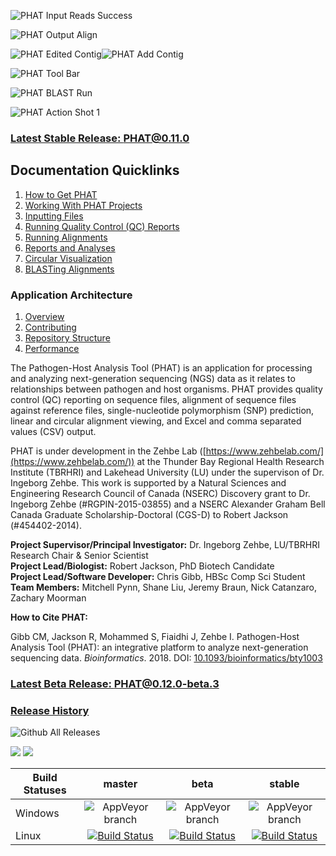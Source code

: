 ![PHAT Input Reads Success](https://chgibb.github.io//PHATDocs/docs/releases/0.7.6-beta.1/InputReadsIn.png)

![PHAT Output Align](https://chgibb.github.io//PHATDocs/docs/releases/0.7.6-beta.1/OutputAlign.png)

![PHAT Edited Contig](https://chgibb.github.io//PHATDocs/docs/releases/0.7.6-beta.1/EditedContig.png)![PHAT Add Contig](https://chgibb.github.io//PHATDocs/docs/releases/0.7.6-beta.1/AddContig.png)

![PHAT Tool Bar](https://chgibb.github.io//PHATDocs/docs/releases/0.1.0-beta.1/covHPV16white.png)

![PHAT BLAST Run](https://chgibb.github.io/PHATDocs/docs/latest/alignBLASTRuns4.png)

![PHAT Action Shot 1](https://chgibb.github.io//PHATDocs/docs/latest/actionShot1.png)

### [Latest Stable Release: PHAT@0.11.0](https://chgibb.github.io/PHATDocs/releases/0.11.0/index)
## Documentation Quicklinks
1. [How to Get PHAT](https://chgibb.github.io/PHATDocs/docs/releases/0.11.0/howToGetPHAT)
2. [Working With PHAT Projects](https://chgibb.github.io/PHATDocs/docs/releases/0.11.0/projects)
3. [Inputting Files](https://chgibb.github.io/PHATDocs/docs/releases/0.11.0/inputtingFiles)
4. [Running Quality Control (QC) Reports](https://chgibb.github.io/PHATDocs/docs/releases/0.11.0/QCReports)
5. [Running Alignments](https://chgibb.github.io/PHATDocs/docs/releases/0.11.0/runningAlignments)
6. [Reports and Analyses](https://chgibb.github.io/PHATDocs/docs/releases/0.11.0/reportsAndAnalyses)
7. [Circular Visualization](https://chgibb.github.io/PHATDocs/docs/releases/0.11.0/circularVisualization)
8. [BLASTing Alignments](https://chgibb.github.io/PHATDocs/docs/releases/0.11.0/blastingAlignments)

### Application Architecture
1. [Overview](https://chgibb.github.io/PHATDocs/docs/releases/0.11.0/archOverview)
2. [Contributing](https://chgibb.github.io/PHATDocs/docs/releases/0.11.0/contributingGuide)
3. [Repository Structure](https://chgibb.github.io/PHATDocs/docs/releases/0.11.0/repoStructure)
4. [Performance](https://chgibb.github.io/PHATDocs/docs/releases/0.11.0/performance)

The Pathogen-Host Analysis Tool (PHAT) is an application for processing and analyzing next-generation sequencing (NGS) data as it relates to relationships between pathogen and host organisms. PHAT provides quality control (QC) reporting on sequence files, alignment of sequence files against reference files, single-nucleotide polymorphism (SNP) prediction, linear and circular alignment viewing, and Excel and comma separated values (CSV) output.

PHAT is under development in the Zehbe Lab ([https://www.zehbelab.com/](https://www.zehbelab.com/)) at the Thunder Bay Regional Health Research Institute (TBRHRI) and Lakehead University (LU) under the supervison of Dr. Ingeborg Zehbe. This work is supported by a Natural Sciences and Engineering Research Council of Canada (NSERC) Discovery grant to Dr. Ingeborg Zehbe (#RGPIN-2015-03855) and a NSERC Alexander Graham Bell Canada Graduate Scholarship-Doctoral (CGS-D) to Robert Jackson (#454402-2014).  

**Project Supervisor/Principal Investigator:** Dr. Ingeborg Zehbe, LU/TBRHRI Research Chair & Senior Scientist    
**Project Lead/Biologist:** Robert Jackson, PhD Biotech Candidate    
**Project Lead/Software Developer:** Chris Gibb, HBSc Comp Sci Student  
**Team Members:** Mitchell Pynn, Shane Liu, Jeremy Braun, Nick Catanzaro, Zachary Moorman

**How to Cite PHAT:**

Gibb CM, Jackson R, Mohammed S, Fiaidhi J, Zehbe I. Pathogen-Host Analysis Tool (PHAT): an integrative platform to analyze next-generation sequencing data. *Bioinformatics*. 2018. DOI: [10.1093/bioinformatics/bty1003](https://doi.org/10.1093/bioinformatics/bty1003)

### [Latest Beta Release: PHAT@0.12.0-beta.3](https://chgibb.github.io/PHATDocs/releases/0.12.0-beta.3/index)

### [Release History](https://chgibb.github.io/PHATDocs/allReleases)

![Github All Releases](https://img.shields.io/github/downloads/chgibb/PHAT/total.svg)

[![](https://tokei.rs/b1/github/chgibb/PHAT?category=files)](https://github.com/Aaronepower/tokei) [![](https://tokei.rs/b1/github/chgibb/PHAT?category=lines)](https://github.com/Aaronepower/tokei)  

| Build Statuses        | master           | beta  | stable  |
| ------------- |:-------------:| :-----:|:-------:|
| Windows       | ![AppVeyor branch](https://ci.appveyor.com/api/projects/status/k0awa1ask2ilarkn/branch/master?svg=true) | ![AppVeyor branch](https://ci.appveyor.com/api/projects/status/k0awa1ask2ilarkn/branch/beta?svg=true) | ![AppVeyor branch](https://ci.appveyor.com/api/projects/status/k0awa1ask2ilarkn/branch/stable?svg=true)
| Linux         | [![Build Status](https://travis-ci.org/chgibb/PHAT.svg?branch=master)](https://travis-ci.org/chgibb/PHAT)      |   [![Build Status](https://travis-ci.org/chgibb/PHAT.svg?branch=beta)](https://travis-ci.org/chgibb/PHAT) |  [![Build Status](https://travis-ci.org/chgibb/PHAT.svg?branch=stable)](https://travis-ci.org/chgibb/PHAT)
